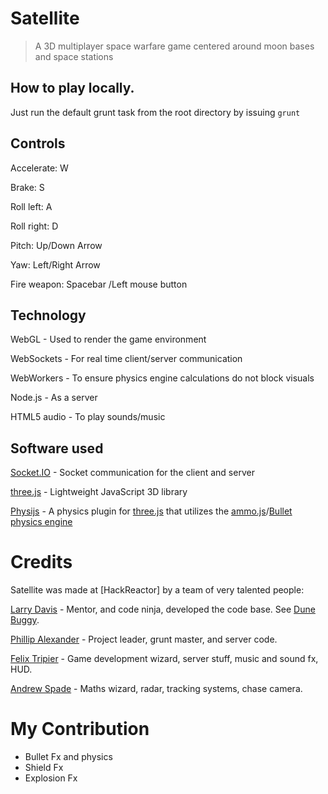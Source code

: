 # Satellite

> A 3D multiplayer space warfare game centered around moon bases and space stations

## How to play locally.

Just run the default grunt task from the root directory by issuing `grunt`

## Controls

Accelerate: W

Brake: S

Roll left: A

Roll right: D

Pitch: Up/Down Arrow

Yaw: Left/Right Arrow

Fire weapon: Spacebar /Left mouse button

## Technology

WebGL - Used to render the game environment

WebSockets - For real time client/server communication

WebWorkers - To ensure physics engine calculations do not block visuals

Node.js - As a server

HTML5 audio - To play sounds/music

## Software used

[Socket.IO] - Socket communication for the client and server

[three.js] - Lightweight JavaScript 3D library

[Physijs] - A physics plugin for [three.js] that utilizes the [ammo.js]/[Bullet physics engine]

[Socket.IO]: http://socket.io/
[three.js]: https://github.com/mrdoob/three.js/
[Physijs]: https://github.com/chandlerprall/Physijs
[ammo.js]: https://github.com/kripken/ammo.js/
[Bullet physics engine]: http://bulletphysics.org

# Credits

Satellite was made at [HackReactor] by a team of very talented people:

[Larry Davis] - Mentor, and code ninja, developed the code base. See [Dune Buggy].

[Phillip Alexander] - Project leader, grunt master, and server code.

[Felix Tripier] - Game development wizard, server stuff, music and sound fx, HUD.

[Andrew Spade] - Maths wizard, radar, tracking systems, chase camera.

[Dune Buggy]: https://github.com/lazd/DuneBuggy
[Larry Davis]: https://github.com/lazd?source=cc
[Felix Tripier]: https://github.com/ftripier
[Phillip Alexander]: https://github.com/phillipalexander?source=cc
[Andrew Spade]: https://github.com/DodekaHydra

# My Contribution

- Bullet Fx and physics
- Shield Fx
- Explosion Fx
